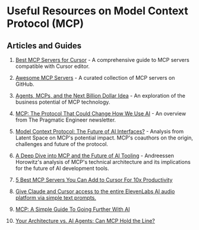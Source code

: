 # Useful Resources on Model Context Protocol (MCP)

## Articles and Guides

1. [Best MCP Servers for Cursor](https://www.firecrawl.dev/blog/best-mcp-servers-for-cursor) - A comprehensive guide to MCP servers compatible with Cursor editor.

2. [Awesome MCP Servers](https://github.com/punkpeye/awesome-mcp-servers) - A curated collection of MCP servers on GitHub.

3. [Agents, MCPs, and the Next Billion Dollar Idea](https://simple.ai/p/agents-mcps-and-the-next-billion-dollar-idea) - An exploration of the business potential of MCP technology.

4. [MCP: The Protocol That Could Change How We Use AI](https://newsletter.pragmaticengineer.com/p/mcp) - An overview from The Pragmatic Engineer newsletter.

5. [Model Context Protocol: The Future of AI Interfaces?](https://www.latent.space/p/mcp) - Analysis from Latent Space on MCP's potential impact. MCP's coauthors on the origin, challenges and future of the protocol.

6. [A Deep Dive into MCP and the Future of AI Tooling](https://a16z.com/a-deep-dive-into-mcp-and-the-future-of-ai-tooling/) - Andreessen Horowitz's analysis of MCP's technical architecture and its implications for the future of AI development tools.

7. [5 Best MCP Servers You Can Add to Cursor For 10x Productivity](https://www.firecrawl.dev/blog/best-mcp-servers-for-cursor)

8. [Give Claude and Cursor access to the entire ElevenLabs AI audio platform via simple text prompts.](https://elevenlabs.io/blog/introducing-elevenlabs-mcp)

9. [MCP: A Simple Guide To Going Further With AI](https://simple.ai/p/mcp-a-simple-guide-to-going-further-with-ai-is-the-next-competitive-edge-in-ai)

10. [Your Architecture vs. AI Agents: Can MCP Hold the Line?](https://www.querypie.com/resources/discover/white-paper/22/your-architect-vs-ai-agents?) 
